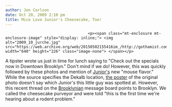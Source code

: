 ```yaml
---
author: Jen Carlson
date: Oct 20, 2009 2:10 pm
title: Mice Love Junior's Cheesecake, Too!
---
```


	
										<p><span class="mt-enclosure mt-enclosure-image" style="display: inline;"> <img alt="2009_10_jurche.jpg" src="https://web.archive.org/web/20150502155416im_/http://gothamist.com/attachments/arts_jen/2009_10_jurche.jpg" width="640" height="226" class="image-none"> </span></p>

<p>A tipster wrote us just in time for lunch saying to &quot;Check out the specials now in Downtown Brooklyn.&quot; Don&apos;t mind if we do! However, this was quickly followed by these photos and mention of <a href="https://web.archive.org/web/20150502155416/http://www.juniorscheesecake.com/">Junior&apos;s</a> new &quot;mouse flavor.&quot; While the source specifies the Dekalb location, <a href="https://web.archive.org/web/20150502155416/http://tweetphoto.com/onlkadao">the poster</a> of the original photo doesn&apos;t say which Junior&apos;s this little guy was spotted at. However, this recent thread on the <a href="https://web.archive.org/web/20150502155416/http://www.brooklynian.com/forums/viewtopic.php?t=53786">Brooklynian</a> message board points to Brooklyn. We called the cheesecake purveyor and were told &quot;this is the first time we&apos;re hearing about a rodent problem.&quot;</p>					
										
									
				